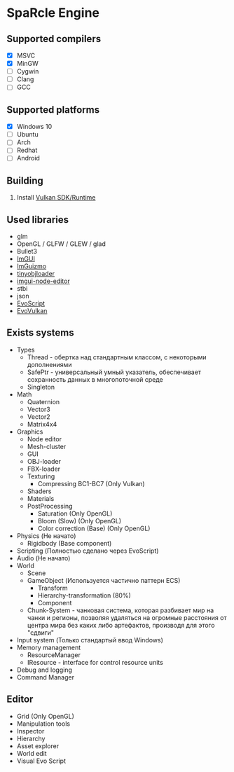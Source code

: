 # SpaRcle Engine

## Supported compilers
- [x] MSVC
- [x] MinGW
- [ ] Cygwin
- [ ] Clang
- [ ] GCC

## Supported platforms
- [x] Windows 10
- [ ] Ubuntu
- [ ] Arch
- [ ] Redhat
- [ ] Android

## Building
 1. Install [Vulkan SDK/Runtime](https://vulkan.lunarg.com/sdk/home)

## Used libraries
  * glm
  * OpenGL / GLFW / GLEW / glad
  * Bullet3
  * [ImGUI](https://github.com/ocornut/imgui)
  * [ImGuizmo](https://github.com/CedricGuillemet/ImGuizmo)
  * [tinyobjloader](https://github.com/tinyobjloader/tinyobjloader)
  * [imgui-node-editor](https://github.com/thedmd/imgui-node-editor)
  * stbi
  * json
  * [EvoScript](https://github.com/Monika0000/EvoScript)
  * [EvoVulkan](https://github.com/Monika0000/EvoVulkan)

## Exists systems
  * Types
      * Thread - обертка над стандартным классом, с некоторыми дополнениями
      * SafePtr - универсальный умный указатель, обеспечивает сохранность данных в многопоточной среде
      * Singleton
  * Math
      * Quaternion
      * Vector3
      * Vector2
      * Matrix4x4
  * Graphics
      * Node editor
      * Mesh-cluster
      * GUI 
      * OBJ-loader
      * FBX-loader
      * Texturing
        * Compressing BC1-BC7 (Only Vulkan)
      * Shaders
      * Materials
      * PostProcessing
        * Saturation (Only OpenGL)
        * Bloom (Slow) (Only OpenGL)
        * Color correction (Base) (Only OpenGL)
  * Physics (Не начато)
      * Rigidbody (Base component)
  * Scripting (Полностью сделано через EvoScript)
  * Audio (Не начато)
  * World
      * Scene 
      * GameObject (Используется частично паттерн ECS)
         * Transform
         * Hierarchy-transformation (80%)
         * Component
      * Chunk-System - чанковая система, которая разбивает мир на чанки и регионы, позволяя удаляться на огромные расстояния от центра мира без каких либо артефактов, производя для этого "сдвиги"
  * Input system (Только стандартый ввод Windows)
  * Memory management
      * ResourceManager
      * IResource - interface for control resource units
  * Debug and logging
  * Command Manager
 
## Editor
  * Grid (Only OpenGL)
  * Manipulation tools
  * Inspector 
  * Hierarchy
  * Asset explorer
  * World edit
  * Visual Evo Script
